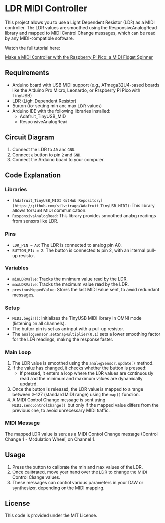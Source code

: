 
# LDR MIDI Controller

This project allows you to use a Light Dependent Resistor (LDR) as a MIDI controller. The LDR values are smoothed using the ResponsiveAnalogRead library and mapped to MIDI Control Change messages, which can be read by any MIDI-compatible software.

Watch the full tutorial here:

[Make a MIDI Controller with the Raspberry Pi Pico: a MIDI Fidget Spinner](https://youtu.be/V3-PUsuYGzs)


## Requirements

- Arduino board with USB MIDI support (e.g., ATmega32U4-based boards like the Arduino Pro Micro, Leonardo, or Raspberry Pi Pico with TinyUSB)
- LDR (Light Dependent Resistor)
- Button (for setting min and max LDR values)
- Arduino IDE with the following libraries installed:
  - Adafruit_TinyUSB_MIDI
  - ResponsiveAnalogRead

## Circuit Diagram

1. Connect the LDR to `A0` and `GND`.
2. Connect a button to pin `2` and `GND`.
3. Connect the Arduino board to your computer.

## Code Explanation

### Libraries

- `[Adafruit_TinyUSB_MIDI GitHub Repository](https://github.com/silveirago/Adafruit_TinyUSB_MIDI)`: This library allows for USB MIDI communication.
- `ResponsiveAnalogRead`: This library provides smoothed analog readings from sensors like LDR.



### Pins

- `LDR_PIN = A0`: The LDR is connected to analog pin A0.
- `BUTTON_PIN = 2`: The button is connected to pin 2, with an internal pull-up resistor.

### Variables

- `minLDRValue`: Tracks the minimum value read by the LDR.
- `maxLDRValue`: Tracks the maximum value read by the LDR.
- `previousMappedValue`: Stores the last MIDI value sent, to avoid redundant messages.

### Setup

- `MIDI.begin()`: Initializes the TinyUSB MIDI library in OMNI mode (listening on all channels).
- The button pin is set as an input with a pull-up resistor.
- The `analogSensor.setSnapMultiplier(0.1)` sets a lower smoothing factor for the LDR readings, making the response faster.

### Main Loop

1. The LDR value is smoothed using the `analogSensor.update()` method.
2. If the value has changed, it checks whether the button is pressed:
   - If pressed, it enters a loop where the LDR values are continuously read and the minimum and maximum values are dynamically updated.
3. Once the button is released, the LDR value is mapped to a range between 0-127 (standard MIDI range) using the `map()` function.
4. A MIDI Control Change message is sent using `MIDI.sendControlChange()`, but only if the mapped value differs from the previous one, to avoid unnecessary MIDI traffic.

### MIDI Message

The mapped LDR value is sent as a MIDI Control Change message (Control Change 1 - Modulation Wheel) on Channel 1.

## Usage

1. Press the button to calibrate the min and max values of the LDR.
2. Once calibrated, move your hand over the LDR to change the MIDI Control Change values.
3. These messages can control various parameters in your DAW or synthesizer, depending on the MIDI mapping.

## License

This code is provided under the MIT License.
